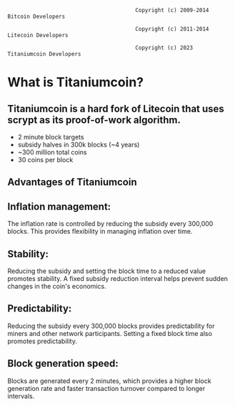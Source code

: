                                             Copyright (c) 2009-2014 Bitcoin Developers

                                            Copyright (c) 2011-2014 Litecoin Developers

                                            Copyright (c) 2023 Titaniumcoin Developers

What is Titaniumcoin?
=====================


Titaniumcoin is a hard fork of Litecoin that uses scrypt as its proof-of-work algorithm.
----------------------------------------------------------------------------------------
 - 2 minute block targets
 - subsidy halves in 300k blocks (~4 years)
 - ~300 million total coins
 - 30 coins per block


Advantages of Titaniumcoin
--------------------------

Inflation management:
---------------------
The inflation rate is controlled by reducing the subsidy every 300,000 blocks. This provides flexibility in managing inflation over time.

Stability:
----------
Reducing the subsidy and setting the block time to a reduced value promotes stability. A fixed subsidy reduction interval helps prevent sudden changes in the coin's economics.

Predictability:
---------------
Reducing the subsidy every 300,000 blocks provides predictability for miners and other network participants. Setting a fixed block time also promotes predictability.

Block generation speed:
-----------------------
Blocks are generated every 2 minutes, which provides a higher block generation rate and faster transaction turnover compared to longer intervals.
 
